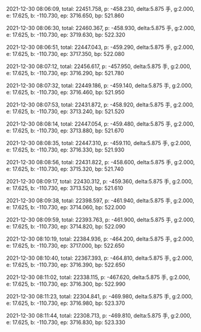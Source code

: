 2021-12-30 08:06:09, total: 22451.758, p: -458.230, delta:5.875 手, g:2.000, e: 17.625, b: -110.730, ep: 3716.650, bp: 521.860

2021-12-30 08:06:30, total: 22460.367, p: -458.930, delta:5.875 手, g:2.000, e: 17.625, b: -110.730, ep: 3719.630, bp: 522.320

2021-12-30 08:06:51, total: 22447.043, p: -459.290, delta:5.875 手, g:2.000, e: 17.625, b: -110.730, ep: 3717.350, bp: 522.080

2021-12-30 08:07:12, total: 22456.617, p: -457.950, delta:5.875 手, g:2.000, e: 17.625, b: -110.730, ep: 3716.290, bp: 521.780

2021-12-30 08:07:32, total: 22449.186, p: -459.140, delta:5.875 手, g:2.000, e: 17.625, b: -110.730, ep: 3716.460, bp: 521.950

2021-12-30 08:07:53, total: 22431.872, p: -458.920, delta:5.875 手, g:2.000, e: 17.625, b: -110.730, ep: 3713.240, bp: 521.520

2021-12-30 08:08:14, total: 22447.054, p: -459.480, delta:5.875 手, g:2.000, e: 17.625, b: -110.730, ep: 3713.880, bp: 521.670

2021-12-30 08:08:35, total: 22447.310, p: -459.110, delta:5.875 手, g:2.000, e: 17.625, b: -110.730, ep: 3716.330, bp: 521.930

2021-12-30 08:08:56, total: 22431.822, p: -458.600, delta:5.875 手, g:2.000, e: 17.625, b: -110.730, ep: 3715.320, bp: 521.740

2021-12-30 08:09:17, total: 22430.312, p: -459.360, delta:5.875 手, g:2.000, e: 17.625, b: -110.730, ep: 3713.520, bp: 521.610

2021-12-30 08:09:38, total: 22398.597, p: -461.940, delta:5.875 手, g:2.000, e: 17.625, b: -110.730, ep: 3714.060, bp: 522.000

2021-12-30 08:09:59, total: 22393.763, p: -461.900, delta:5.875 手, g:2.000, e: 17.625, b: -110.730, ep: 3714.820, bp: 522.090

2021-12-30 08:10:19, total: 22384.936, p: -464.200, delta:5.875 手, g:2.000, e: 17.625, b: -110.730, ep: 3717.000, bp: 522.650

2021-12-30 08:10:40, total: 22367.393, p: -464.810, delta:5.875 手, g:2.000, e: 17.625, b: -110.730, ep: 3716.390, bp: 522.650

2021-12-30 08:11:02, total: 22338.115, p: -467.620, delta:5.875 手, g:2.000, e: 17.625, b: -110.730, ep: 3716.300, bp: 522.990

2021-12-30 08:11:23, total: 22304.841, p: -469.980, delta:5.875 手, g:2.000, e: 17.625, b: -110.730, ep: 3716.980, bp: 523.370

2021-12-30 08:11:44, total: 22308.713, p: -469.810, delta:5.875 手, g:2.000, e: 17.625, b: -110.730, ep: 3716.830, bp: 523.330